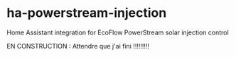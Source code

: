 # ha-powerstream-injection
Home Assistant integration for EcoFlow PowerStream solar injection control

EN CONSTRUCTION : Attendre que j'ai fini !!!!!!!!!
